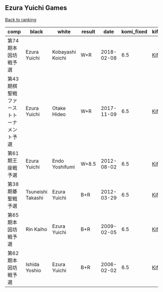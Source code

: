 ## Ezura Yuichi Games

[Back to ranking](index.md)




| **comp** | **black** | **white** | **result** | **date** | **komi_fixed** | **kifu** | 
| --- | --- | --- | --- | --- | --- | --- |
| 第74期本因坊戦予選 | Ezura Yuichi | Kobayashi Koichi | W+R | 2018-02-08 | 6.5 | [Kifu](https://kifudepot.net/kifucontents.php?id=Xjk9vMpfzCMsAP3awDUAvA%3D%3D) | 
| 第43期棋聖戦ファーストトーナメント予選 | Ezura Yuichi | Otake Hideo | W+R | 2017-11-09 | 6.5 | [Kifu](https://kifudepot.net/kifucontents.php?id=uKfD2Q6tJzs3FZ9GF3llNA%3D%3D) | 
| 第61期王座戦予選 | Ezura Yuichi | Endo Yoshifumi | W+8.5 | 2012-08-02 | 6.5 | [Kifu](https://kifudepot.net/kifucontents.php?id=xx7vISxdv7yIgJDFjUV8Wg%3D%3D) | 
| 第38期碁聖戦予選 | Tsuneishi Takashi | Ezura Yuichi | B+R | 2012-03-29 | 6.5 | [Kifu](https://kifudepot.net/kifucontents.php?id=%2FLzMIgwWfp3LkQ%2F%2Fv99KEg%3D%3D) | 
| 第65期本因坊戦予選 | Rin Kaiho | Ezura Yuichi | B+R | 2009-02-05 | 6.5 | [Kifu](https://kifudepot.net/kifucontents.php?id=LdE%2FLHFdnV7I6%2F8DqV5dXQ%3D%3D) | 
| 第62期本因坊戦予選 | Ishida Yoshio | Ezura Yuichi | B+R | 2006-02-02 | 6.5 | [Kifu](https://kifudepot.net/kifucontents.php?id=CSzeYuBfTDpBwhAUe2IHLQ%3D%3D) |




